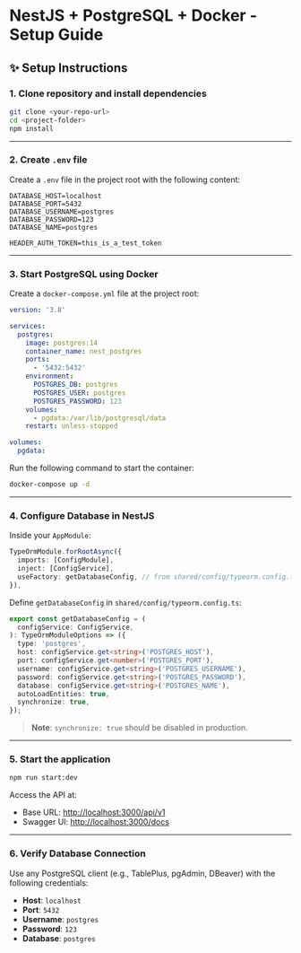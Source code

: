 # NestJS + PostgreSQL + Docker - Setup Guide

## ✨ Setup Instructions

### 1. Clone repository and install dependencies

```bash
git clone <your-repo-url>
cd <project-folder>
npm install
```

---

### 2. Create `.env` file

Create a `.env` file in the project root with the following content:

```env
DATABASE_HOST=localhost
DATABASE_PORT=5432
DATABASE_USERNAME=postgres
DATABASE_PASSWORD=123
DATABASE_NAME=postgres

HEADER_AUTH_TOKEN=this_is_a_test_token
```

---

### 3. Start PostgreSQL using Docker

Create a `docker-compose.yml` file at the project root:

```yaml
version: '3.8'

services:
  postgres:
    image: postgres:14
    container_name: nest_postgres
    ports:
      - '5432:5432'
    environment:
      POSTGRES_DB: postgres
      POSTGRES_USER: postgres
      POSTGRES_PASSWORD: 123
    volumes:
      - pgdata:/var/lib/postgresql/data
    restart: unless-stopped

volumes:
  pgdata:
```

Run the following command to start the container:

```bash
docker-compose up -d
```

---

### 4. Configure Database in NestJS

Inside your `AppModule`:

```ts
TypeOrmModule.forRootAsync({
  imports: [ConfigModule],
  inject: [ConfigService],
  useFactory: getDatabaseConfig, // from shared/config/typeorm.config.ts
}),
```

Define `getDatabaseConfig` in `shared/config/typeorm.config.ts`:

```ts
export const getDatabaseConfig = (
  configService: ConfigService,
): TypeOrmModuleOptions => ({
  type: 'postgres',
  host: configService.get<string>('POSTGRES_HOST'),
  port: configService.get<number>('POSTGRES_PORT'),
  username: configService.get<string>('POSTGRES_USERNAME'),
  password: configService.get<string>('POSTGRES_PASSWORD'),
  database: configService.get<string>('POSTGRES_NAME'),
  autoLoadEntities: true,
  synchronize: true,
});
```

> **Note**: `synchronize: true` should be disabled in production.

---

### 5. Start the application

```bash
npm run start:dev
```

Access the API at:

- Base URL: [http://localhost:3000/api/v1](http://localhost:3000/api/v1)
- Swagger UI: [http://localhost:3000/docs](http://localhost:3000/docs)

---

### 6. Verify Database Connection

Use any PostgreSQL client (e.g., TablePlus, pgAdmin, DBeaver) with the following credentials:

- **Host**: `localhost`
- **Port**: `5432`
- **Username**: `postgres`
- **Password**: `123`
- **Database**: `postgres`

